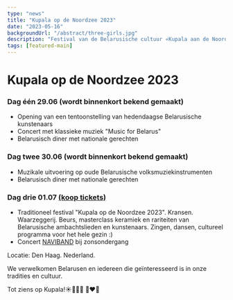 ```yaml
---
type: "news"
title: "Kupala op de Noordzee 2023"
date: "2023-05-16"
backgroundUrl: "/abstract/three-girls.jpg"
description: "Festival van de Belarusische cultuur «Kupala aan de Noordzee 2023»"
tags: [featured-main]
---
```


# Kupala op de Noordzee 2023

### Dag één 29.06 (wordt binnenkort bekend gemaakt)
- Opening van een tentoonstelling van hedendaagse Belarusische kunstenaars
- Concert met klassieke muziek "Music for Belarus"
- Belarusisch diner met nationale gerechten

### Dag twee 30.06 (wordt binnenkort bekend gemaakt)
- Muzikale uitvoering op oude Belarusische volksmuziekinstrumenten
- Belarusisch diner met nationale gerechten

### Dag drie 01.07 [(koop tickets)](https://www.belarusians.nl/nl/events/kupalle-2023-3)
- Traditioneel festival "Kupala op de Noordzee 2023". Kransen. Waarzeggerij. Beurs, masterclass keramiek en rariteiten van Belarusische ambachtslieden en kunstenaars. Zingen, dansen, cultureel programma voor het hele gezin :)
- Concert [NAVIBAND](https://www.instagram.com/naviband/) bij zonsondergang

Locatie: Den Haag. Nederland.

We verwelkomen Belarusen en iedereen die geïnteresseerd is in onze tradities en cultuur.

Tot ziens op Kupala!☀️🌾🌸🔥 🤍❤️🤍
